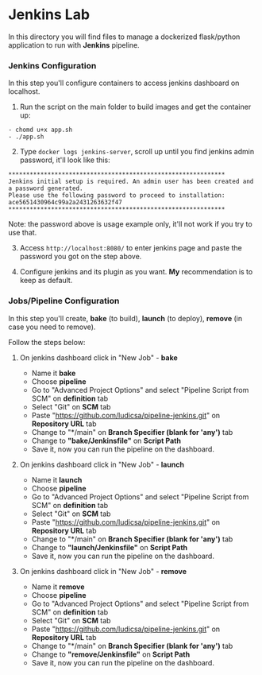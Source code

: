 Jenkins Lab
================

In this directory you will find files to manage a dockerized flask/python application to run with **Jenkins** pipeline.

### Jenkins Configuration
In this step you'll configure containers to access jenkins dashboard on localhost.

1. Run the script on the main folder to build images and get the container up: 
```
- chomd u+x app.sh
- ./app.sh
```

2. Type `docker logs jenkins-server`, scroll up until you find jenkins admin password, it'll look like this:
```
*************************************************************
Jenkins initial setup is required. An admin user has been created and a password generated.
Please use the following password to proceed to installation:
ace5651430964c99a2a2431263632f47
*************************************************************
``` 
Note: the password above is usage example only, it'll not work if you try to use that.

3. Access `http://localhost:8080/` to enter jenkins page and paste the password you got on the step above.

4. Configure jenkins and its plugin as you want. **My** recommendation is to keep as default.

### Jobs/Pipeline Configuration
In this step you'll create, **bake** (to build), **launch** (to deploy), **remove** (in case you need to remove).

Follow the steps below:

1. On jenkins dashboard click in "New Job" - **bake**
    - Name it **bake**
    -  Choose **pipeline**
    -  Go to "Advanced Project Options" and select "Pipeline Script from SCM" on **definition** tab
    -  Select "Git" on **SCM** tab
    -  Paste "https://github.com/ludicsa/pipeline-jenkins.git" on **Repository URL** tab
    -  Change to "*/main" on **Branch Specifier (blank for 'any')** tab
    -  Change to **"bake/Jenkinsfile"** on **Script Path** 
    -  Save it, now you can run the pipeline on the dashboard.


2. On jenkins dashboard click in "New Job" - **launch**
    - Name it **launch**
    -  Choose **pipeline**
    -  Go to "Advanced Project Options" and select "Pipeline Script from SCM" on **definition** tab
    -  Select "Git" on **SCM** tab
    -  Paste "https://github.com/ludicsa/pipeline-jenkins.git" on **Repository URL** tab
    -  Change to "*/main" on **Branch Specifier (blank for 'any')** tab
    -  Change to **"launch/Jenkinsfile"** on **Script Path** 
    -  Save it, now you can run the pipeline on the dashboard.

3. On jenkins dashboard click in "New Job" - **remove**
    - Name it **remove**
    -  Choose **pipeline**
    -  Go to "Advanced Project Options" and select "Pipeline Script from SCM" on **definition** tab
    -  Select "Git" on **SCM** tab
    -  Paste "https://github.com/ludicsa/pipeline-jenkins.git" on **Repository URL** tab
    -  Change to "*/main" on **Branch Specifier (blank for 'any')** tab
    -  Change to **"remove/Jenkinsfile"** on **Script Path** 
    -  Save it, now you can run the pipeline on the dashboard.

